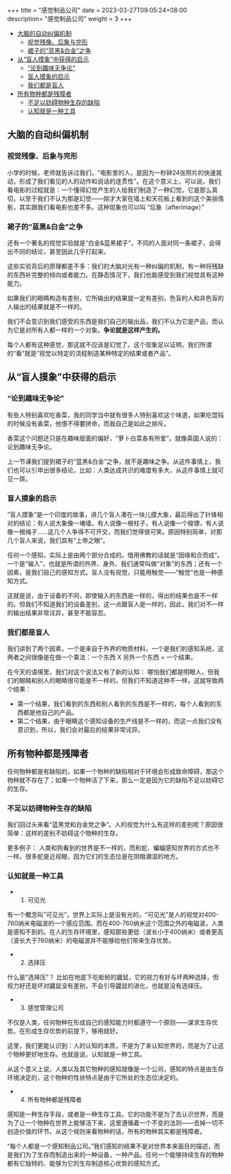 +++
title = "感觉制品公司"
date =  2023-03-27T09:05:24+08:00
description= "感觉制品公司"
weight = 3
+++

- [大脑的自动纠偏机制](#大脑的自动纠偏机制)
  - [视觉残像、后象与完形](#视觉残像后象与完形)
  - [裙子的“蓝黑\&白金”之争](#裙子的蓝黑白金之争)
- [从“盲人摸象”中获得的启示](#从盲人摸象中获得的启示)
  - [“论到趣味无争论”](#论到趣味无争论)
  - [盲人摸象的启示](#盲人摸象的启示)
  - [我们都是盲人](#我们都是盲人)
- [所有物种都是残障者](#所有物种都是残障者)
  - [不足以妨碍物种生存的缺陷](#不足以妨碍物种生存的缺陷)
  - [认知就是一种工具](#认知就是一种工具)


## 大脑的自动纠偏机制

### 视觉残像、后象与完形

小学的时候，老师就告诉过我们，“电影里的人，是因为一秒钟24张照片的快速晃动，形成了我们看见的人的动作和说话的连贯性”。在这个意义上，可以说，我们看电影的过程就是：一个懂得幻觉产生的人给我们制造了一种幻觉。它是那么真切，以至于我们不认为那是幻觉——刚才大家在墙上和天花板上看到的这个美丽倩影，其实跟我们看电影也差不多。这种现象也可以叫 “后象（afterimage）”

### 裙子的“蓝黑&白金”之争

还有一个著名的视觉实验就是“白金&蓝黑裙子”，不同的人面对同一条裙子，会得出不同的结论，甚至因此几乎打起来。

这些实验背后的原理都差不多：我们的大脑对光有一种纠偏的机制，有一种将残缺的东西补完整的倾向或者能力。在静态情况下，我们也能感受到我们视觉具有这种能力。

如果我们的眼睛构造有差别，它所输出的结果就一定有差别，色盲的人和非色盲的人输出的结果就是不一样的。

我们不会意识到我们感受的东西是我们自己的输出品，我们不认为它是产品，而认为它是对所有人都一样的一个对象。**争论就是这样产生的。**

每个人都有这种感觉，那这就不应该是幻觉了。这个现象足以证明，我们所谓的“看”就是“视觉以特定的流程制造某种特定的结果或者产品”。

## 从“盲人摸象”中获得的启示

### “论到趣味无争论”

有些人特别喜欢吃香菜，我的同学当中就有很多人特别喜欢这个味道，如果吃馄钝的时候没有香菜，他恨不得要拼命，而我自己是如此之排斥。

香菜这个问题还只是在趣味层面的偏好，“萝卜白菜各有所爱”。就像英国人说的：论到趣味无争论。

上一节课我们提到裙子的“蓝黑&白金”之争，就不是趣味之争。从这件事情上，我们也可以引申出很多结论，比如：人类达成共识的难度有多大，从这件事情上就可见一斑。

### 盲人摸象的启示

“盲人摸象”是一个印度的故事，讲几个盲人凑在一块儿摸大象，最后得出了针锋相对的结论：有人说大象像一堵墙，有人说像一根柱子，有人说像一个梭镖，有人说像一根绳子……这几个人争得不可开交，而我们觉得很可笑。原因特别简单，对那几个盲人来说，我们具有“上帝之眼”。

任何一个感知，实际上是由两个部分合成的。借用佛教的话就是“因缘和合而成”。一个是“输入”，也就是所谓的外界、身外、我们通常叫做“对象”的东西；还有一个因素，是我们自己的感知方式。盲人没有视觉，只能用触觉——“触觉”也是一种感知方式。

这就是说，由于设备的不同，即使输入的东西是一样的，得出的结果也是不一样的。但我们不知道我们的设备差别，这一点跟盲人是一样的，因此，我们对不一样的输出结果非常诧异，甚至不能容忍。

### 我们都是盲人


我们讲到了两个因素，一个是来自于外界的物质材料，一个是我们的感知系统，这两者之间很像是在做一个乘法：一个东西 X 另外一个东西 = 一个结果。

在今天的语境里，我们对这个说法又有了新的认知：
哪怕我们都是明眼人，但我们的眼睛和别人的眼睛很可能是不一样的，但我们不知道这种不一样，这就导致两个结果：
- 第一个结果，我们看到的东西和别人看到的东西是不一样的，每个人看到的东西都是他自己的产品。
- 第二个结果，由于眼睛这个感知设备的生产线是不一样的，而这一点我们没有意识到，所以，我们会对最后的结果非常诧异。

## 所有物种都是残障者

任何物种都是有缺陷的，如果一个物种的缺陷相对于环境会形成致命障碍，那这个物种就不存在了；如果一个物种活了下来，那么一定是因为它的缺陷不足以妨碍它的生存。

### 不足以妨碍物种生存的缺陷

我们回过头来看“蓝黑党和白金党之争”。人的视觉为什么有这样的差别呢？原因很简单：这样的差别不妨碍这个物种的生存。

更多例子： 人类和狗看到的世界是不一样的，而和蛇、蝙蝠感知世界的方式也不一样。很多蛇是近视眼，因为它们的生态位是在阴暗潮湿的地方。

### 认知就是一种工具

- 1. 可见光

有一个概念叫“可见光”，世界上实际上是没有光的，“可见光”是人的视觉对400-760纳米电磁波的一个感应范围。而在400-760纳米这个范围之外的电磁波，人类是感知不到的。在人的生存环境里，感知那些更低（波长小于400纳米）或者更高（波长大于760纳米）的电磁波并不能够给他们带来生存优势。

- 2. 选择压

什么是“选择压”？
比如在地底下吃蚯蚓的鼹鼠，它的视力有好与坏两种选择，但视力好还是坏对鼹鼠没有差别，不会引导鼹鼠的进化，也就是没有选择压。

- 3. 感觉管理公司

不仅是人类，任何物种在形成自己的感知能力时都遵守一个原则——谋求生存优势。在形成生存优势的前提下，够用就好。

这里，我们更能认识到：人的认知的本质，不是为了来认知世界的，而是为了让这个物种更好地生存。也就是说，认知就是一种工具。

从这个意义上说，人类以及其它物种的感知就像是一个公司，感知的特点是由生存环境决定的，这个物种的性状特点是由于它所处的生态位决定的。

- 4. 所有物种都是残障者

感知是一种生存手段，或者是一种生存工具。它的功能不是为了去认识世界，而是为了让一个物种在世界上能够活下来，这里遵循着一个不变的法则——去掉一切不创造价值的环节。从这个规则来看物种的话，所有的物种其实都是残障者。

“每个人都是一个感知制品公司。”我们感知的结果不是对世界本来面目的描述，而是我们为了生存而制造出来的一种设备，一种产品。任何一个能够持续生存的物种都有它独特的、能够为它的生存制造核心优势的感知方式。
